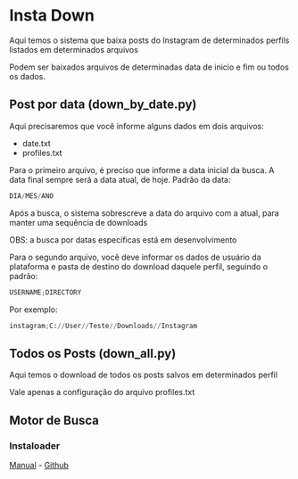 # Insta Down

Aqui temos o sistema que baixa posts do Instagram de determinados perfils listados em determinados arquivos

Podem ser baixados arquivos de determinadas data de inicio e fim ou todos os dados.

## Post por data (down_by_date.py)

Aqui precisaremos que você informe alguns dados em dois arquivos:
* date.txt
* profiles.txt

Para o primeiro arquivo, é preciso que informe a data inicial da busca. A data final sempre será a data atual, de hoje.
Padrão da data:
```Python
DIA/MES/ANO
```

Após a busca, o sistema sobrescreve a data do arquivo com a atual, para manter uma sequência de downloads

OBS: a busca por datas específicas está em desenvolvimento

Para o segundo arquivo, você deve informar os dados de usuário da plataforma e pasta de destino do download daquele perfil, seguindo o padrão:

```Python
USERNAME;DIRECTORY
```
Por exemplo:
```Python
instagram;C://User//Teste//Downloads//Instagram
```

## Todos os Posts (down_all.py)

Aqui temos o download de todos os posts salvos em determinados perfil

Vale apenas a configuração do arquivo profiles.txt

## Motor de Busca

### Instaloader 
[Manual](https://instaloader.github.io/) - 
[Github](https://github.com/instaloader/instaloader)